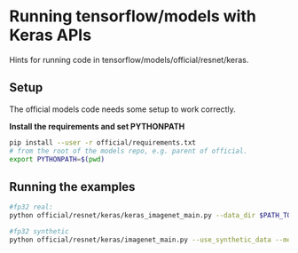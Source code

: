 # Running tensorflow/models with Keras APIs
Hints for running code in tensorflow/models/official/resnet/keras.

## Setup
The official models code needs some setup to work correctly.

**Install the requirements and set PYTHONPATH**

```bash
pip install --user -r official/requirements.txt
# from the root of the models repo, e.g. parent of official.
export PYTHONPATH=$(pwd)
```

## Running the examples

```bash
#fp32 real:
python official/resnet/keras/keras_imagenet_main.py --data_dir $PATH_TO_IMAGENET --model_dir $DESIRED_SNAPSHOT_PATH --batch_size $MAKE_THIS_BIG_ENOUGH_TO_FILL_THE_GPUS --num_gpus $NUM_GPUS --use_keras

#fp32 synthetic
python official/resnet/keras/imagenet_main.py --use_synthetic_data --model_dir $DESIRED_SNAPSHOT_PATH --batch_size $MAKE_THIS_BIG_ENOUGH_TO_FILL_THE_GPUS --num_gpus $NUM_GPUS --use_synthetic_data --use_keras
```
